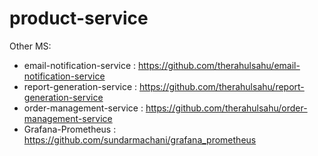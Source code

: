 # product-service

Other MS: 

- email-notification-service : https://github.com/therahulsahu/email-notification-service
- report-generation-service : https://github.com/therahulsahu/report-generation-service
- order-management-service : https://github.com/therahulsahu/order-management-service
- Grafana-Prometheus : https://github.com/sundarmachani/grafana_prometheus
